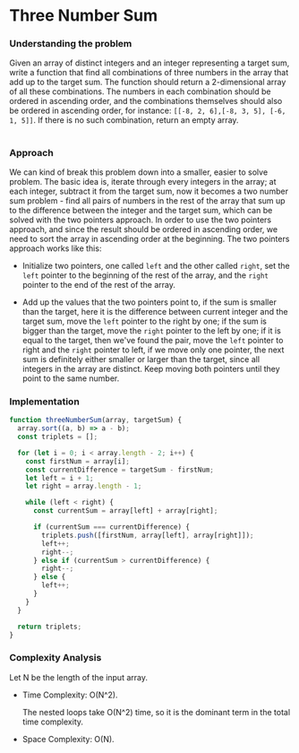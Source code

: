 # Three Number Sum

### Understanding the problem

Given an array of distinct integers and an integer representing a target sum, write a function that find all combinations of three numbers in the array that add up to the target sum. The function should return a 2-dimensional array of all these combinations. The numbers in each combination should be ordered in ascending order, and the combinations themselves should also be ordered in ascending order, for instance: `[[-8, 2, 6],[-8, 3, 5], [-6, 1, 5]]`. If there is no such combination, return an empty array.

#

### Approach

We can kind of break this problem down into a smaller, easier to solve problem. The basic idea is, iterate through every integers in the array; at each integer, subtract it from the target sum, now it becomes a two number sum problem - find all pairs of numbers in the rest of the array that sum up to the difference between the integer and the target sum, which can be solved with the two pointers approach. In order to use the two pointers approach, and since the result should be ordered in ascending order, we need to sort the array in ascending order at the beginning. The two pointers approach works like this:

- Initialize two pointers, one called `left` and the other called `right`, set the `left` pointer to the beginning of the rest of the array, and the `right` pointer to the end of the rest of the array.

- Add up the values that the two pointers point to, if the sum is smaller than the target, here it is the difference between current integer and the target sum, move the `left` pointer to the right by one; if the sum is bigger than the target, move the `right` pointer to the left by one; if it is equal to the target, then we've found the pair, move the `left` pointer to right and the `right` pointer to left, if we move only one pointer, the next sum is definitely either smaller or larger than the target, since all integers in the array are distinct. Keep moving both pointers until they point to the same number.

### Implementation

```js
function threeNumberSum(array, targetSum) {
  array.sort((a, b) => a - b);
  const triplets = [];

  for (let i = 0; i < array.length - 2; i++) {
    const firstNum = array[i];
    const currentDifference = targetSum - firstNum;
    let left = i + 1;
    let right = array.length - 1;

    while (left < right) {
      const currentSum = array[left] + array[right];

      if (currentSum === currentDifference) {
        triplets.push([firstNum, array[left], array[right]]);
        left++;
        right--;
      } else if (currentSum > currentDifference) {
        right--;
      } else {
        left++;
      }
    }
  }

  return triplets;
}
```

### Complexity Analysis

Let N be the length of the input array.

- Time Complexity: O(N^2).

  The nested loops take O(N^2) time, so it is the dominant term in the total time complexity.

- Space Complexity: O(N).
